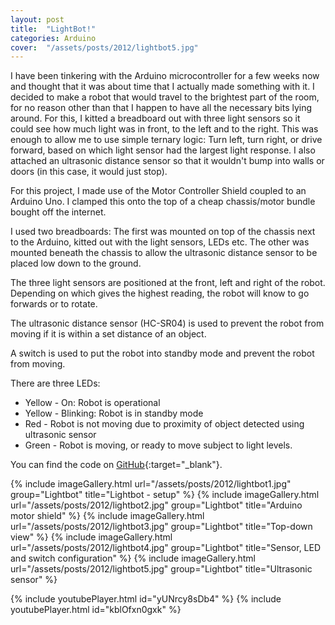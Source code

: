 ```yaml
---
layout: post
title:  "LightBot!"
categories: Arduino
cover:  "/assets/posts/2012/lightbot5.jpg"
---
```


I have been tinkering with the Arduino microcontroller for a few weeks now and thought that it was about time that I actually made something with it. I decided to make a robot that would travel to the brightest part of the room, for no reason other than that I happen to have all the necessary bits lying around. For this, I kitted a breadboard out with three light sensors so it could see how much light was in front, to the left and to the right. This was enough to allow me to use simple ternary logic: Turn left, turn right, or drive forward, based on which light sensor had the largest light response. I also attached an ultrasonic distance sensor so that it wouldn't bump into walls or doors (in this case, it would just stop).

For this project, I made use of the Motor Controller Shield coupled to an Arduino Uno. I clamped this onto the top of a cheap chassis/motor bundle bought off the internet.

I used two breadboards: The first was mounted on top of the chassis next to the Arduino, kitted out with the light sensors, LEDs etc. The other was mounted beneath the chassis to allow the ultrasonic distance sensor to be placed low down to the ground.

The three light sensors are positioned at the front, left and right of the robot. Depending on which gives the highest reading, the robot will know to go forwards or to rotate.

The ultrasonic distance sensor (HC-SR04) is used to prevent the robot from moving if it is within a set distance of an object.

A switch is used to put the robot into standby mode and prevent the robot from moving.

There are three LEDs:

* Yellow - On: Robot is operational
* Yellow - Blinking: Robot is in standby mode
* Red - Robot is not moving due to proximity of object detected using ultrasonic sensor
* Green - Robot is moving, or ready to move subject to light levels.

You can find the code on [GitHub][github]{:target="_blank"}.

{% include imageGallery.html url="/assets/posts/2012/lightbot1.jpg" group="Lightbot" title="Lightbot - setup" %}
{% include imageGallery.html url="/assets/posts/2012/lightbot2.jpg" group="Lightbot" title="Arduino motor shield" %}
{% include imageGallery.html url="/assets/posts/2012/lightbot3.jpg" group="Lightbot" title="Top-down view" %}
{% include imageGallery.html url="/assets/posts/2012/lightbot4.jpg" group="Lightbot" title="Sensor, LED and switch configuration" %}
{% include imageGallery.html url="/assets/posts/2012/lightbot5.jpg" group="Lightbot" title="Ultrasonic sensor" %}

{% include youtubePlayer.html id="yUNrcy8sDb4" %}
{% include youtubePlayer.html id="kblOfxn0gxk" %}



[github]: https://github.com/samwedge/lightbot
